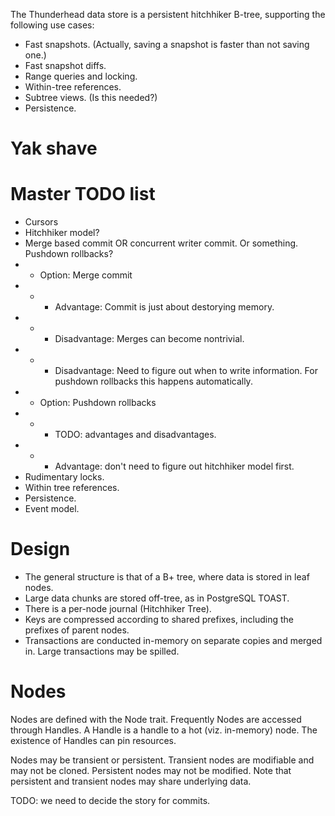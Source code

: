 The Thunderhead data store is a persistent hitchhiker B-tree, supporting the following use cases:
- Fast snapshots. (Actually, saving a snapshot is faster than not saving one.)
- Fast snapshot diffs.
- Range queries and locking.
- Within-tree references.
- Subtree views. (Is this needed?)
- Persistence.

Yak shave
=========



Master TODO list
================

- Cursors
- Hitchhiker model?
- Merge based commit OR concurrent writer commit. Or something. Pushdown rollbacks?
- - Option: Merge commit
- - - Advantage: Commit is just about destorying memory.
- - - Disadvantage: Merges can become nontrivial.
- - - Disadvantage: Need to figure out when to write information. For pushdown rollbacks this happens automatically.
- - Option: Pushdown rollbacks
- - - TODO: advantages and disadvantages.
- - - Advantage: don't need to figure out hitchhiker model first.
- Rudimentary locks.
- Within tree references.
- Persistence.
- Event model.

Design
======

- The general structure is that of a B+ tree, where data is stored in leaf nodes.
- Large data chunks are stored off-tree, as in PostgreSQL TOAST.
- There is a per-node journal (Hitchhiker Tree).
- Keys are compressed according to shared prefixes, including the prefixes of parent nodes.
- Transactions are conducted in-memory on separate copies and merged in. Large transactions may be spilled.


Nodes
=====

Nodes are defined with the Node trait.
Frequently Nodes are accessed through Handles. A Handle is a handle to a hot (viz. in-memory) node.
The existence of Handles can pin resources.

Nodes may be transient or persistent. Transient nodes are modifiable and may not be cloned.
Persistent nodes may not be modified.
Note that persistent and transient nodes may share underlying data.

TODO: we need to decide the story for commits.
